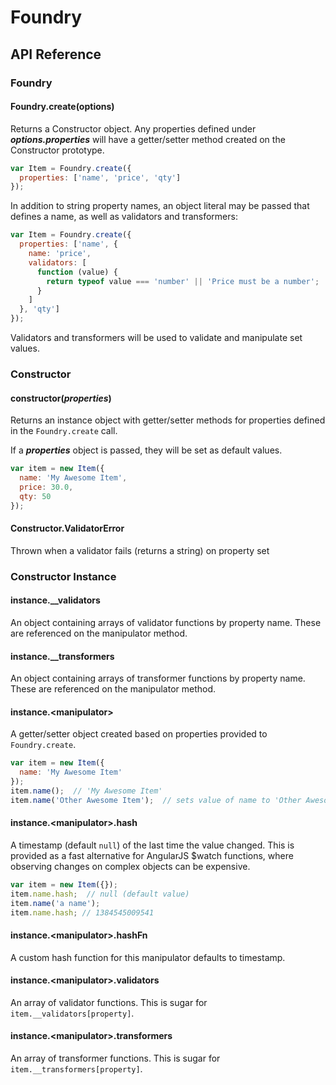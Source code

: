 # Foundry

## API Reference

### Foundry

#### Foundry.create(options)
Returns a Constructor object. Any properties defined under ***options.properties*** will have a getter/setter method created on the Constructor prototype.

```javascript
var Item = Foundry.create({
  properties: ['name', 'price', 'qty']
});
```

In addition to string property names, an object literal may be passed that defines a name, as well as validators and transformers:

```javascript
var Item = Foundry.create({
  properties: ['name', {
    name: 'price',
    validators: [
      function (value) {
        return typeof value === 'number' || 'Price must be a number';
      }
    ]
  }, 'qty']
});
```

Validators and transformers will be used to validate and manipulate set values.

### Constructor

#### constructor(*properties*)
Returns an instance object with getter/setter methods for properties defined in the `Foundry.create` call.

If a ***properties*** object is passed, they will be set as default values.

```javascript
var item = new Item({
  name: 'My Awesome Item',
  price: 30.0,
  qty: 50
});
```

#### Constructor.ValidatorError
Thrown when a validator fails (returns a string) on property set

### Constructor Instance

#### instance.__validators
An object containing arrays of validator functions by property name. These are referenced on the manipulator method.

#### instance.__transformers
An object containing arrays of transformer functions by property name. These are referenced on the manipulator method.

#### instance.\<manipulator\>
A getter/setter object created based on properties provided to `Foundry.create`.

```javascript
var item = new Item({
  name: 'My Awesome Item'
});
item.name();  // 'My Awesome Item'
item.name('Other Awesome Item');  // sets value of name to 'Other Awesome Item'
```

#### instance.\<manipulator\>.hash
A timestamp (default `null`) of the last time the value changed. This is provided as a fast alternative for AngularJS $watch functions, where observing changes on complex objects can be expensive.

```javascript
var item = new Item({});
item.name.hash;  // null (default value)
item.name('a name');
item.name.hash; // 1384545009541
```

#### instance.\<manipulator\>.hashFn
A custom hash function for this manipulator defaults to timestamp.

#### instance.\<manipulator\>.validators
An array of validator functions. This is sugar for `item.__validators[property]`.

#### instance.\<manipulator\>.transformers
An array of transformer functions. This is sugar for `item.__transformers[property]`.
